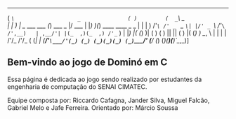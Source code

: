  ___                                       _           ___                         
(  _`\                    _               ( )         (  _`\  _                    
| | ) |   _     ___ ___  (_)  ___     _   |/   ___    | |_) )(_) ____  ____    _ _ 
| | | ) /'_`\ /' _ ` _ `\| |/' _ `\ /'_`\    /',__)   | ,__/'| |(_  ,)(_  ,) /'_` )
| |_) |( (_) )| ( ) ( ) || || ( ) |( (_) )   \__, \   | |    | | /'/_  /'/_ ( (_| |
(____/'`\___/'(_) (_) (_)(_)(_) (_)`\___/'   (____/   (_)    (_)(____)(____)`\__,_)]

## Bem-vindo ao jogo de Dominó em C

Essa página é dedicada ao jogo sendo realizado por estudantes da engenharia de computação do SENAI CIMATEC. 

Equipe composta por: Riccardo Cafagna, Jander Silva, Miguel Falcão, Gabriel Melo e Jafe Ferreira. 
Orientado por: Márcio Soussa

